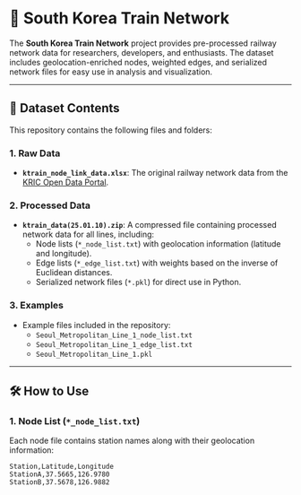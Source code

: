 # 🚉 South Korea Train Network

The **South Korea Train Network** project provides pre-processed railway network data for researchers, developers, and enthusiasts. The dataset includes geolocation-enriched nodes, weighted edges, and serialized network files for easy use in analysis and visualization.

---

## 📂 Dataset Contents

This repository contains the following files and folders:

### 1. Raw Data
- **`ktrain_node_link_data.xlsx`**: The original railway network data from the [KRIC Open Data Portal](https://data.kric.go.kr/rips/M_01_01/intro.do).

### 2. Processed Data
- **`ktrain_data(25.01.10).zip`**: A compressed file containing processed network data for all lines, including:
  - Node lists (`*_node_list.txt`) with geolocation information (latitude and longitude).
  - Edge lists (`*_edge_list.txt`) with weights based on the inverse of Euclidean distances.
  - Serialized network files (`*.pkl`) for direct use in Python.

### 3. Examples
- Example files included in the repository:
  - `Seoul_Metropolitan_Line_1_node_list.txt`
  - `Seoul_Metropolitan_Line_1_edge_list.txt`
  - `Seoul_Metropolitan_Line_1.pkl`

---

## 🛠 How to Use

### 1. Node List (`*_node_list.txt`)
Each node file contains station names along with their geolocation information:
```csv
Station,Latitude,Longitude
StationA,37.5665,126.9780
StationB,37.5678,126.9882
